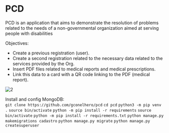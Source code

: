 # PCD
PCD is an application that aims to demonstrate the resolution of problems related to the needs of a non-governmental organization aimed at serving people with disabilities

Objectives:
* Create a previous registration (user).
* Create a second registration related to the necessary data related to the services provided by the Org.
* Insert PDF files related to medical reports and medical prescriptions.
* Link this data to a card with a QR code linking to the PDF (medical report).

![2](https://github.com/gconelhero/brasileiro/assets/26088216/b3fa2bd3-bfa0-435f-a79a-6cde629a3cf1)

Install and config MongoDB:<br>
```git clone https://github.com/gconelhero/pcd```
```cd pcd```
```python3 -m pip venv .```
```source bin/activate```
```python -m pip install -r requirements```
```source bin/activate```
```python -m pip install -r requirements.txt```
```python manage.py makemigrations cadastro```
```python manage.py migrate```
```python manage.py createsuperuser```
